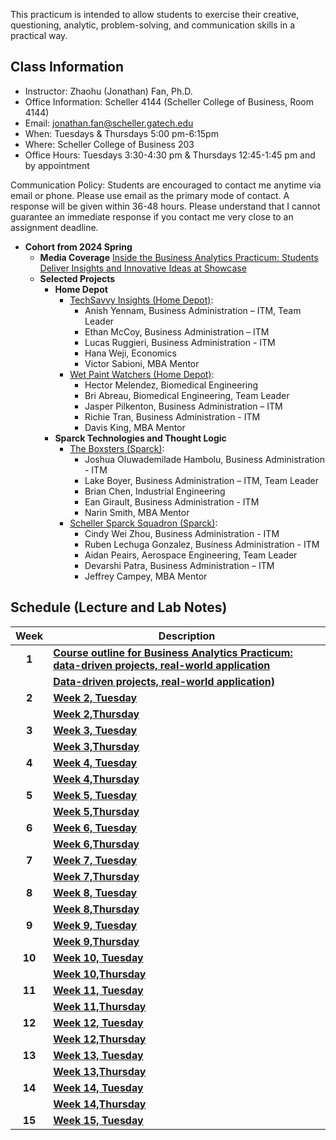 This practicum is intended to allow students to exercise their creative, questioning, analytic, problem-solving, and communication skills in a practical way.


<!--- must to add--->

<!---learn why and how models create their results.--->

<!---“For most people, AI is like electricity: They don’t know how it works, only that it does work when they flip on a switch,” --->

<!---https://coe.gatech.edu/news/2024/01/college-adds-reimagines-ai-courses-undergraduates?utm_source=newsletter&utm_medium=email&utm_content=https%3A//coe.gatech.edu/news/2024/01/college-adds-reimagines-ai-courses-undergraduates%20%5BOutlook%20Button%5D&utm_campaign=Daily%20Digest%20-%20Jan.%2023%2C%202024#fall-2023-courses --->



<!---Students will be first grounded in the core of the Python computer programming language. Later in the semester, the course will turn to applying Python to important tasks routinely included in data science workflows, such as tasks relating to data wrangling (processing and transforming data in order to derive an informative and manageable data set).--->

<!---https://catalog.barnard.edu/barnard-college/courses-instruction/course-search/?term=3&level=4000%2C9999&pl=0&ph=10&college=BC--->

<!--- ''Life is short (You need Python).'' ---Bruce Eckel"--->
<!---While covering core concepts like univariate and multivariate forecasting/evaluation of forecasts is critical, I believe we should also cover topics like approaching a forecasting a problem, wrangling with time series data/objects, advanced topics like neural networks for time series, hierarchical data, and practical issues when approaching a problem and implementing a solution.--->


<!---This is a course in the analysis of time series data with emphasis on the appropriate choice of models for estimation, testing, and forecasting. Topics or methodologies covered include Univariate Box-Jenkins for fitting and forecasting time series; ARIMA models, stationarity and nonstationarity; diagnosing time series models; transformations; forecasting: point and interval forecasts; seasonal time series models; modeling volatility with ARCH, GARCH; modeling time series with trends; and other methods. --->



<!---Many materials are from [Dr. Yan Yu](https://business.uc.edu/faculty-and-research/departments/obais/faculty/yan-yu.html)’s class notes. --->
<!---Thanks for the contribution from previous Ph.D. students. --->
<!---http://jeffgoldsmith.com/IWAFDA/shortcourse_fosr.html --->
 
<!---Framework for approaching forecasting projects --->
<!---Understanding of traditional and modern approaches to forecasting --->
<!---Exposure to common challenges and how to overcome --->
<!---https://github.com/zzz1990771/data_exp_python/blob/main/index.md?plain=1--->


## Class Information
* Instructor: Zhaohu (Jonathan) Fan, Ph.D.
* Office Information: Scheller 4144 (Scheller College of Business, Room 4144) 
* Email: jonathan.fan@scheller.gatech.edu
* When:  Tuesdays  & Thursdays 5:00 pm-6:15pm
* Where: Scheller College of Business 203       
* Office Hours: Tuesdays 3:30-4:30 pm & Thursdays 12:45-1:45 pm and by appointment
              
Communication Policy: Students are encouraged to contact me anytime via email or phone. Please use email as the primary mode of contact.  A response will be given within 36-48 hours.  Please understand that I cannot guarantee an immediate response if you contact me very close to an assignment deadline. 

*  **Cohort from 2024 Spring** 
    * **Media Coverage**  [Inside the Business Analytics Practicum: Students Deliver Insights and Innovative Ideas at Showcase](https://www.scheller.gatech.edu/news/business-analytics-center/inside-the-business-analytics-practicum-students-deliver-insights-and-innovative-ideas-at-showcase-news-article-bac.html)
    * **Selected Projects** 
       * **Home Depot**
         *  [TechSavvy Insights (Home Depot)](https://www.scheller.gatech.edu/news/business-analytics-center/pix/techsavvy-insights.jpg):
             *  Anish Yennam, Business Administration – ITM, Team Leader
             *  Ethan McCoy, Business Administration – ITM
             *  Lucas Ruggieri, Business Administration - ITM
             *  Hana Weji, Economics
             *  Victor Sabioni, MBA Mentor
         * [Wet Paint Watchers (Home Depot)](https://www.scheller.gatech.edu/news/business-analytics-center/pix/wet-paint-watchers.jpg):
            * Hector Melendez, Biomedical Engineering
            * Bri Abreau, Biomedical Engineering, Team Leader
            * Jasper Pilkenton, Business Administration – ITM
            *  Richie Tran, Business Administration - ITM
            *  Davis King, MBA Mentor
      * **Sparck Technologies and Thought Logic**
        * [The Boxsters (Sparck)](https://www.scheller.gatech.edu/news/business-analytics-center/pix/boxsters.jpg):
           * Joshua Oluwademilade Hambolu, Business Administration - ITM
           * Lake Boyer, Business Administration – ITM, Team Leader
           *  Brian Chen, Industrial Engineering
           *  Ean Girault, Business Administration - ITM
           *  Narin Smith, MBA Mentor    
        * [Scheller Sparck Squadron (Sparck)](https://www.scheller.gatech.edu/news/business-analytics-center/pix/scheller-sparck-squadron.jpg):
           *  Cindy Wei Zhou, Business Administration - ITM
           *  Ruben Lechuga Gonzalez, Business Administration - ITM
           *  Aidan Peairs, Aerospace Engineering, Team Leader
           *  Devarshi Patra, Business Administration – ITM
           *  Jeffrey Campey, MBA Mentor

## Schedule (Lecture and Lab Notes)

| Week          | Description  |
|:-------------:|--------------|
| **1**         |**[Course outline for Business Analytics Practicum: data-driven projects, real-world application](https://jonathanatuscpsu.github.io/business-practicum/Business%20Analytics%20Practicum%20(MGT%204803)-Week1-Tuesday.pdf)** &nbsp;&nbsp;  |
|               |   **[Data-driven projects, real-world application)](https://jonathanatuscpsu.github.io/business-practicum/Business%20Analytics%20Practicum%20(MGT%204803)-Week1-Thursday.pdf)** &nbsp;&nbsp; |
| **2**         |**[Week 2, Tuesday](https://jonathanatuscpsu.github.io/business-practicum/Business%20Analytics%20Practicum%20(MGT%204803)-Week2-Tuesday.pdf)** &nbsp;&nbsp;  |
|               |   **[Week 2,Thursday](https://jonathanatuscpsu.github.io/business-practicum/Business%20Analytics%20Practicum%20(MGT%204803)-Week2-Thursday.pdf)** &nbsp;&nbsp; |
| **3**         |**[Week 3, Tuesday](https://jonathanatuscpsu.github.io/business-practicum/Business%20Analytics%20Practicum%20(MGT%204803)-Week3-Tuesday.pdf)** &nbsp;&nbsp;  |
|               |   **[Week 3,Thursday](https://jonathanatuscpsu.github.io/business-practicum/Business%20Analytics%20Practicum%20(MGT%204803)-Week3-Thursday.pdf)** &nbsp;&nbsp; |
| **4**         |**[Week 4, Tuesday](https://jonathanatuscpsu.github.io/business-practicum/Business%20Analytics%20Practicum%20(MGT%204803)-Week4-Tuesday.pdf)** &nbsp;&nbsp;  |
|               |   **[Week 4,Thursday](https://jonathanatuscpsu.github.io/business-practicum/Business%20Analytics%20Practicum%20(MGT%204803)-Week4-Thursday.pdf)** &nbsp;&nbsp; |
| **5**         |**[Week 5, Tuesday](https://jonathanatuscpsu.github.io/business-practicum/Business%20Analytics%20Practicum%20(MGT%204803)-Week5-Tuesday.pdf)** &nbsp;&nbsp;  |
|               |   **[Week 5,Thursday](https://jonathanatuscpsu.github.io/business-practicum/Business%20Analytics%20Practicum%20(MGT%204803)-Week5-Thursday.pdf)** &nbsp;&nbsp; |
| **6**         |**[Week 6, Tuesday](https://jonathanatuscpsu.github.io/business-practicum/Business%20Analytics%20Practicum%20(MGT%204803)-Week6-Tuesday.pdf)** &nbsp;&nbsp;  |
|               |   **[Week 6,Thursday](https://jonathanatuscpsu.github.io/business-practicum/Business%20Analytics%20Practicum%20(MGT%204803)-Week6-Thursday.pdf)** &nbsp;&nbsp; |
| **7**         |**[Week 7, Tuesday](https://jonathanatuscpsu.github.io/business-practicum/Business%20Analytics%20Practicum%20(MGT%204803)-Week7-Tuesday.pdf)** &nbsp;&nbsp;  |
|               |   **[Week 7,Thursday](https://jonathanatuscpsu.github.io/business-practicum/Business%20Analytics%20Practicum%20(MGT%204803)-Week7-Thursday.pdf)** &nbsp;&nbsp; |
| **8**         |**[Week 8, Tuesday](https://jonathanatuscpsu.github.io/business-practicum/Business%20Analytics%20Practicum%20(MGT%204803)-Week8-Tuesday.pdf)** &nbsp;&nbsp;  |
|               |   **[Week 8,Thursday](https://jonathanatuscpsu.github.io/business-practicum/Business%20Analytics%20Practicum%20(MGT%204803)-Week8-Thursday.pdf)** &nbsp;&nbsp; |
| **9**         |**[Week 9, Tuesday](https://jonathanatuscpsu.github.io/business-practicum/Business%20Analytics%20Practicum%20(MGT%204803)-Week9-Tuesday.pdf)** &nbsp;&nbsp;  |
|               |   **[Week 9,Thursday](https://jonathanatuscpsu.github.io/business-practicum/Business%20Analytics%20Practicum%20(MGT%204803)-Week9-Thursday.pdf)** &nbsp;&nbsp; |
| **10**         |**[Week 10, Tuesday](https://jonathanatuscpsu.github.io/business-practicum/Business%20Analytics%20Practicum%20(MGT%204803)-Week10-Tuesday.pdf)** &nbsp;&nbsp;  |
|               |   **[Week 10,Thursday](https://jonathanatuscpsu.github.io/business-practicum/Business%20Analytics%20Practicum%20(MGT%204803)-Week10-Thursday.pdf)** &nbsp;&nbsp; |
| **11**         |**[Week 11, Tuesday](https://jonathanatuscpsu.github.io/business-practicum/Business%20Analytics%20Practicum%20(MGT%204803)-Week11-Tuesday.pdf)** &nbsp;&nbsp;  |
|               |   **[Week 11,Thursday](https://jonathanatuscpsu.github.io/business-practicum/Business%20Analytics%20Practicum%20(MGT%204803)-Week11-Thursday.pdf)** &nbsp;&nbsp; |
| **12**         |**[Week 12, Tuesday](https://jonathanatuscpsu.github.io/business-practicum/Business%20Analytics%20Practicum%20(MGT%204803)-Week12-Tuesday.pdf)** &nbsp;&nbsp;  |
|               |   **[Week 12,Thursday](https://jonathanatuscpsu.github.io/business-practicum/Business%20Analytics%20Practicum%20(MGT%204803)-Week12-Thursday.pdf)** &nbsp;&nbsp; |
| **13**         |**[Week 13, Tuesday](https://jonathanatuscpsu.github.io/business-practicum/Business%20Analytics%20Practicum%20(MGT%204803)-Week13-Tuesday.pdf)** &nbsp;&nbsp;  |
|               |   **[Week 13,Thursday](https://jonathanatuscpsu.github.io/business-practicum/Business%20Analytics%20Practicum%20(MGT%204803)-Week13-Thursday.pdf)** &nbsp;&nbsp; |
| **14**         |**[Week 14, Tuesday](https://jonathanatuscpsu.github.io/business-practicum/Business%20Analytics%20Practicum%20(MGT%204803)-Week14-Tuesday.pdf)** &nbsp;&nbsp;  |
|               |   **[Week 14,Thursday](https://jonathanatuscpsu.github.io/business-practicum/Business%20Analytics%20Practicum%20(MGT%204803)-Week14-Thursday.pdf)** &nbsp;&nbsp; |
| **15**         |**[Week 15, Tuesday](https://jonathanatuscpsu.github.io/business-practicum/Business%20Analytics%20Practicum%20(MGT%204803)-Week15-Tuesday.pdf)** &nbsp;&nbsp;  |




<!---Many materials are from [Dr. Yan Yu](https://business.uc.edu/faculty-and-research/departments/obais/faculty/yan-yu.html)’s class notes. Others: - [Make an interactive Power BI dashboard from scratch in 15 minutes.](https://jakevdp.github.io/WhirlwindTourOfPython/index.tml) (Power BI for Business Analytics) --->

<!---Others:
- [Make an interactive Power BI dashboard from scratch in 15 minutes.](https://jakevdp.github.io/WhirlwindTourOfPython/index.tml) (R)--->

<!---Others:
- [Make an interactive Power BI dashboard from scratch in 15 minutes.](https://jakevdp.github.io/WhirlwindTourOfPython/index.tml) (Python) --->

<!---Others:
- [Make an interactive Power BI dashboard from scratch in 15 minutes.](https://jakevdp.github.io/WhirlwindTourOfPython/index.tml) (Time-series)
- Causal Inference
- AB Testing, Product sense, business cases, and mock interview sessions.
<!---https://sites.stat.washington.edu/tsr/s566/syllabus566w18.pdf--->

<!---Google Colab (lowering the learning barrier to the Python world):
Tableau:
- [Make an interactive Power BI dashboard from scratch in 15 minutes.](https://public.tableau.com/app/discover) (Time-series)--->

<!---Power BI dashboard:
- [Make an interactive Power BI dashboard from scratch in 15 minutes.](https://public.tableau.com/app/discover) (Power BI dashboard)--->

<!---https://courses.datainterview.com/courses/take/free-course/lessons/43555813-welcome-to-datainterview-com--->
<!---must-have https://github.com/soltaniehha/Intro-to-Data-Analytics/blob/main/00-Python-Basics/01-Built-in-Scalar-Types.ipynb--->
<!---must-have# resouce 1 https://freelearning.anaconda.cloud/jupyter-notebook-basics/46128--->
<!---must-have# https://www.e-education.psu.edu/geog485/syllabus--->
<!---https://github.com/learning-zone/python-basics--->
<!--- Dan Shah, Applied Forecasting--->
<!---Alexander K. Antony,  Forecasting methods--->


